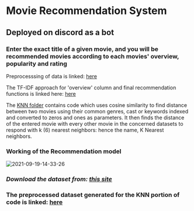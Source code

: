 # Movie Recommendation System


## Deployed on discord as a bot 

### Enter the exact title of a given movie, and you will be recommended movies according to each movies' overview, popularity and rating 



 Preprocesssing of data is linked: [here](https://github.com/jxtin/MovieRecommendationGenerator/blob/master/Movie%20Recommendation/preprocessing.py) 


The TF-IDF approach for 'overview' column and final recommendation functions is linked here: [here](https://github.com/jxtin/MovieRecommendationGenerator/blob/master/Movie%20Recommendation/overview_recommend.py) 


The [KNN folder](https://github.com/jxtin/MovieRecommendationGenerator/tree/master/KNN) contains code which uses cosine similarity to find distance between two movies using their common genres, cast or keywords indexed and converted to zeros and ones as parameters. It then finds the distance of the entered movie with every other movie in the concerned datasets to respond with k (6) nearest neighbors: hence the name, K Nearest neighbors. 


### Working of the Recommendation model

![2021-09-19-14-33-26](https://user-images.githubusercontent.com/72869428/133921782-380e812a-43c7-400e-9bfb-0516b33cd490.gif)


### _Download the dataset from: [this site](https://www.kaggle.com/tmdb/tmdb-movie-metadata)_ 

### The preprocessed dataset generated for the KNN portion of code is linked: [here](https://drive.google.com/drive/folders/1LrAAu-QAjaJ7GGpEvBnMhvOWjvFt6ugm?usp=sharing) 

